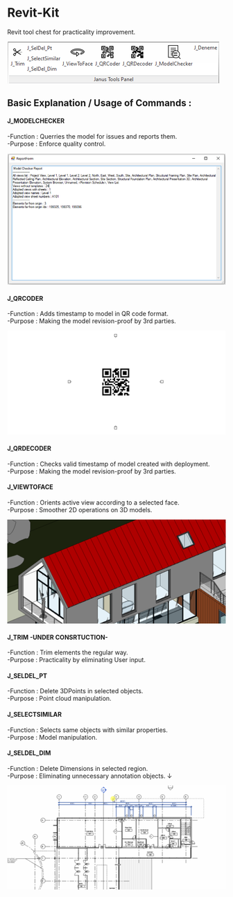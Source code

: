# Revit-Kit 
Revit tool chest for practicality improvement. 

![J_ToolsPanel](images/panel.png)

## Basic Explanation / Usage of Commands :

#### J_MODELCHECKER 
-Function        : Querries the model for issues and reports them. \
-Purpose         : Enforce quality control.

![J_ModelChecker](images/J_ModelChecker.png)

#### J_QRCODER 
-Function        : Adds timestamp to model in QR code format. \
-Purpose         : Making the model revision-proof by 3rd parties.

![J_QrCoder](images/J_QrCoder.gif)

#### J_QRDECODER 
-Function        : Checks valid timestamp of model created with deployment. \
-Purpose         : Making the model revision-proof by 3rd parties.

#### J_VIEWTOFACE 
-Function        : Orients active view according to a selected face. \
-Purpose         : Smoother 2D operations on 3D models.

![J_ViewToFace](images/J_ViewToFace.gif)

#### J_TRIM  -UNDER CONSRTUCTION-
-Function        : Trim elements the regular way. \
-Purpose         : Practicality by eliminating User input.

#### J_SELDEL_PT
-Function        : Delete 3DPoints in selected objects. \
-Purpose         : Point cloud manipulation. 

#### J_SELECTSIMILAR
-Function        : Selects same <objecttype> objects with similar properties. \
-Purpose         : Model manipulation. 
  
#### J_SELDEL_DIM
-Function        : Delete Dimensions in selected region. \
-Purpose         : Eliminating unnecessary annotation objects. ↓  
  
![J_DelDel_Dim](images/J_SelDel_Dim.gif)

